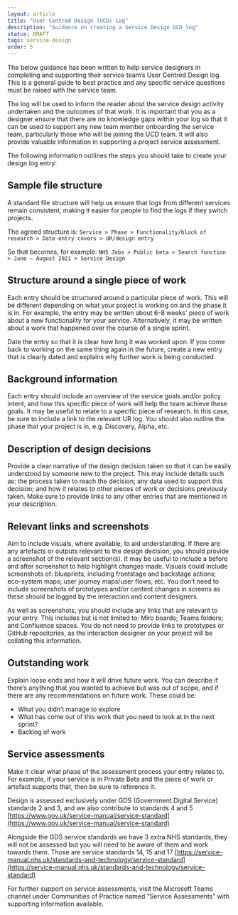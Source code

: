 ```yaml
---
layout: article
title: "User Centred Design (UCD) Log"
description: "Guidance on creating a Service Design UCD log"
status: DRAFT
tags: service-design
order: 5
---
```



The below guidance has been written to help service designers in completing and supporting their service team’s User Centred Design log. This is a general guide to best practice and any specific service questions must be raised with the service team.

The log will be used to inform the reader about the service design activity undertaken and the outcomes of that work. It is important that you as a designer ensure that there are no knowledge gaps within your log so that it can be used to support any new team member onboarding the service team, particularly those who will be joining the UCD team. It will also provide valuable information in supporting a project service assessment. 

The following information outlines the steps you should take to create your design log entry:

## Sample file structure

A standard file structure will help us ensure that logs from different services remain consistent, making it easier for people to find the logs if they switch projects.

The agreed structure is:
`Service > Phase > Functionality/block of research > Date entry covers > UR/design entry`

So that becomes, for example:
`NHS Jobs > Public beta > Search function > June – August 2021 > Service Design`

## Structure around a single piece of work

Each entry should be structured around a particular piece of work. This will be different depending on what your project is working on and the phase it is in. For example, the entry may be written about 6-8 weeks' piece of work about a new functionality for your service. Alternatively, it may be written about a work that happened over the course of a single sprint.

Date the entry so that it is clear how long it was worked upon. If you come back to working on the same thing again in the future, create a new entry that is clearly dated and explains why further work is being conducted.

## Background information

Each entry should include an overview of the service goals and/or policy intent, and how this specific piece of work will help the team achieve these goals. It may be useful to relate to a specific piece of research. In this case, be sure to include a link to the relevant UR log. You should also outline the phase that your project is in, e.g. Discovery, Alpha, etc.

## Description of design decisions

Provide a clear narrative of the design decision taken so that it can be easily understood by someone new to the project. This may include details such as: the process taken to reach the decision; any data used to support this decision; and how it relates to other pieces of work or decisions previously taken. Make sure to provide links to any other entries that are mentioned in your description. 

## Relevant links and screenshots

Aim to include visuals, where available, to aid understanding. If there are any artefacts or outputs relevant to the design decision, you should provide a screenshot of the relevant section(s). It may be useful to include a before and after screenshot to help highlight changes made. Visuals could include screenshots of: blueprints, including frontstage and backstage actions; eco-system maps; user journey maps/user flows, etc. You don’t need to include screenshots of prototypes and/or content changes in screens as these should be logged by the interaction and content designers.

As well as screenshots, you should include any links that are relevant to your entry. This includes but is not limited to: Miro boards; Teams folders; and Confluence spaces. You do not need to provide links to prototypes or GitHub repositories, as the interaction designer on your project will be collating this information.

## Outstanding work

Explain loose ends and how it will drive future work. You can describe if there’s anything that you wanted to achieve but was out of scope, and if there are any recommendations on future work. These could be:

- What you didn’t manage to explore
- What has come out of this work that you need to look at in the next sprint?
- Backlog of work

## Service assessments

Make it clear what phase of the assessment process your entry relates to. For example, if your service is in Private Beta and the piece of work or artefact supports that, then be sure to reference it.

Design is assessed exclusively under GDS (Government Digital Service) standards 2 and 3, and we also contribute to standards 4 and 5 [https://www.gov.uk/service-manual/service-standard](https://www.gov.uk/service-manual/service-standard)

Alongside the GDS service standards we have 3 extra NHS standards, they will not be assessed but you will need to be aware of them and work towards them. Those are service standards 14, 15 and 17 [https://service-manual.nhs.uk/standards-and-technology/service-standard](https://service-manual.nhs.uk/standards-and-technology/service-standard)

For further support on service assessments, visit the Microsoft Teams channel under Communities of Practice named “Service Assessments” with supporting information available. 